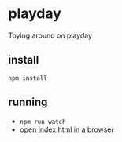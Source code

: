 # playday
Toying around on playday

## install
`npm install`

## running
* `npm run watch`
* open index.html in a browser